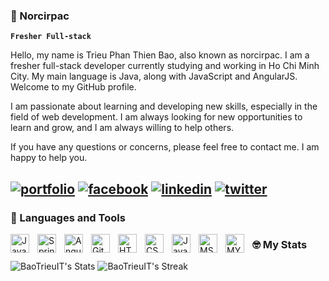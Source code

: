 ### 🐐 Norcirpac

**`Fresher Full-stack`**

Hello, my name is Trieu Phan Thien Bao, also known as norcirpac. I am a fresher full-stack developer currently studying and working in Ho Chi Minh City. My main language is Java, along with JavaScript and AngularJS. Welcome to my GitHub profile.

I am passionate about learning and developing new skills, especially in the field of web development. I am always looking for new opportunities to learn and grow, and I am always willing to help others.

If you have any questions or concerns, please feel free to contact me. I am happy to help you.

[![portfolio](https://img.shields.io/badge/my_portfolio-000?style=for-the-badge&logo=ko-fi&logoColor=white)]()
[![facebook](https://img.shields.io/badge/facebook-1DA1F2?style=for-the-badge&logo=facebook&logoColor=white)](https://www.facebook.com/noc1rp4c.it)
[![linkedin](https://img.shields.io/badge/linkedin-0A66C2?style=for-the-badge&logo=linkedin&logoColor=white)](https://www.linkedin.com/in/trieubaoit/)
[![twitter](https://img.shields.io/badge/twitter-1DA1F2?style=for-the-badge&logo=twitter&logoColor=white)](https://twitter.com/Btr_it2712)
---
### 🧰 Languages and Tools
<img align="left" alt="Java" width="30px" style="padding-right:10px;" src="https://cdn.jsdelivr.net/gh/devicons/devicon/icons/java/java-original.svg"/>
<img align="left" alt="Spring" width="30px" style="padding-right:10px;" src="https://cdn.jsdelivr.net/gh/devicons/devicon/icons/spring/spring-original.svg" />
<img align="left" alt="Angular" width="30px" style="padding-right:10px;" src="https://cdn.jsdelivr.net/gh/devicons/devicon/icons/angularjs/angularjs-plain.svg" />
<img align="left" alt="Git" width="30px" style="padding-right:10px;" src="https://cdn.jsdelivr.net/gh/devicons/devicon/icons/git/git-original.svg" />
<img align="left" alt="HTML" width="30px" style="padding-right:10px;" src="https://cdn.jsdelivr.net/gh/devicons/devicon/icons/html5/html5-plain.svg" />
<img align="left" alt="CSS" width="30px" style="padding-right:10px;" src="https://cdn.jsdelivr.net/gh/devicons/devicon/icons/css3/css3-plain.svg" />
<img align="left" alt="JavaScript" width="30px" style="padding-right:10px;" src="https://cdn.jsdelivr.net/gh/devicons/devicon/icons/javascript/javascript-plain.svg" />
<img align="left" alt="MSSQL" width="30px" style="padding-right:10px;" src="https://cdn.jsdelivr.net/gh/devicons/devicon/icons/microsoftsqlserver/microsoftsqlserver-plain-wordmark.svg" />
<img align="left" alt="MYSQL" width="30px" style="padding-right:10px;"  src="https://cdn.jsdelivr.net/gh/devicons/devicon/icons/mysql/mysql-original-wordmark.svg"/>

### 🤓 My Stats
![BaoTrieuIT's Stats](https://github-readme-stats.vercel.app/api?username=BaoTrieuIT&theme=dracula&show_icons=true&hide_border=false&count_private=true)
![BaoTrieuIT's Streak](https://github-readme-streak-stats.herokuapp.com/?user=BaoTrieuIT&theme=dracula&hide_border=false)


